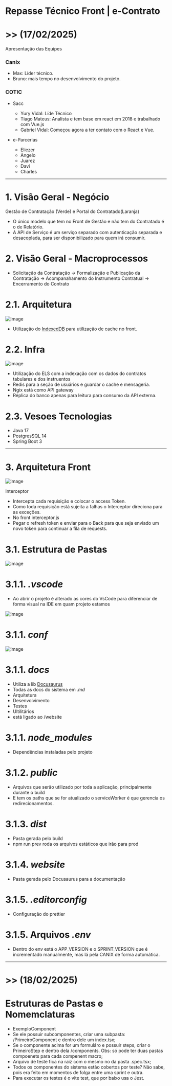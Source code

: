 # Repasse Técnico Front | e-Contrato

# >>  (17/02/2025)
Apresentação das Equipes

### Canix
 - Max: Líder técnico.
 - Bruno: mais tempo no desenvolvimento do projeto.

### COTIC

- Sacc

  - Yury Vidal: Líde Técnico
  - Tiago Mateus: Analista  e tem base em react em 2018 e trabalhado com Vue.js
  - Gabriel Vidal: Começou agora a ter contato com o React e Vue.

- e-Parcerias

  - Eliezer
  - Angelo
  - Juarez
  - Davi
  - Charles

---

# 1. Visão Geral - Negócio

Gestão de Contratação (Verde) e Portal do Contratado(Laranja)

- O único modelo que tem no Front de Gestão e não tem do Contratado é o de Relatório.
- A API de Serviço é um serviço separado com autenticação  separada e desacoplada, para ser disponibilizado para quem irá consumir.

# 2. Visão Geral  - Macroprocessos

- Solicitação da Contratação -> Formalização e Publicação da Contratação -> Acompanahamento do Instrumento Contratual -> Encerramento do Contrato

# 2.1. Arquitetura

![image](https://github.com/user-attachments/assets/9f0959be-e403-4653-93fa-0149cc0f1653)

- Utilização do [IndexedDB](https://dev.to/esponges/indexeddb-your-offline-and-serverless-db-in-your-browser-with-react-3hm7) para utilização de cache no front.


# 2.2. Infra

![image](https://github.com/user-attachments/assets/603fb789-e64d-4a03-ba4a-081a1a66e7d8)

- Utilização do ELS com a indexação com os dados do contratos tabulares e dos instruentos
- Redis para a seção de usuários e guardar o cache e mensageria.
- Ngix está como API gateway
- Réplica do banco apenas para leitura para consumo da API externa.

# 2.3. Vesoes Tecnologias

 - Java 17
 - PostgresSQL 14
 - Spring Boot 3

---

# 3. Arquitetura Front

![image](https://github.com/user-attachments/assets/d0e116d2-b165-40a5-9881-d7639c93cbe8)

Interceptor

- Intercepta cada requisição e colocar o access Token.
- Como toda requisição está sujeita a falhas o Interceptor direciona para as exceções.
- No front interceptor.js
- Pegar o refresh token e enviar para o Back para que seja enviado um novo token para continuar a fila de requests.

# 3.1. Estrutura de Pastas

![image](https://github.com/user-attachments/assets/19230769-40c5-4afb-8a4d-587f985b9047)


# 3.1.1. _.vscode_
- Ao abrir o projeto é alterado as cores do VsCode para diferenciar de forma visual na IDE em quam projeto estamos

![image](https://github.com/user-attachments/assets/399c6968-9a68-475b-8d42-bef8c0a029bf)

# 3.1.1. _conf_

![image](https://github.com/user-attachments/assets/4c171627-620f-4b52-8f26-ec5790de48aa)

# 3.1.1. _docs_

- Utiliza a lib [Docusaurus](https://docusaurus.io/)
- Todas as docs do sistema em _.md_
- Arquitetura
- Desenvolvimento
- Testes
- Ultilitários
- está ligado ao /website

# 3.1.1. _node_modules_

- Dependências instaladas pelo projeto

# 3.1.2. _public_

- Arquivos que serão utilizado por toda a aplicação, principalmente durante o build
- E tem os paths que se for atualizado o serviceWorker é que gerencia os redirecionamentos.

# 3.1.3. _dist_

- Pasta gerada pelo build
- npm run prev roda os arquivos estáticos que irão para prod

# 3.1.4. _website_

- Pasta gerada pelo Docusaurus para a documentação

# 3.1.5. _.editorconfig_

- Configuração do prettier

# 3.1.5. Arquivos _.env_

- Dentro do env está o APP_VERSION e o SPRINT_VERSION que é incrementado manualmente, mas lá pela CANIX de forma automática.

---

# >>  (18/02/2025)

# Estruturas de Pastas e Nomemclaturas

- ExemploComponent
- Se ele possuir subcomponentes, criar uma subpasta: /PrimeiroComponent e dentro dele um index.tsx;
- Se o componente acima for um formuláro e possuir steps, criar o PrimeiroStep e dentro dela /components. Obs: só pode ter duas pastas compoenets para cada compenent macro;
- Arquivo de teste fica na raiz com o mesmo no da pasta .spec.tsx;
- Todos os componentes do sistema estão cobertos por teste? Não sabe, pois era feito em momentos de folga entre uma sprint e outra.
- Para executar os testes é o vite test, que por baixo usa o Jest.

